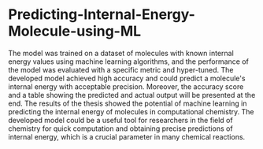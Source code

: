 # Predicting-Internal-Energy-Molecule-using-ML
The model was trained on a dataset of molecules with known internal energy values using 
machine learning algorithms, and the performance of the model was evaluated with a 
specific metric and hyper-tuned.
The developed model achieved high accuracy and could predict a molecule's internal energy
with acceptable precision. Moreover, the accuracy score and a table showing the predicted 
and actual output will be presented at the end.
The results of the thesis showed the potential of machine learning in predicting the internal 
energy of molecules in computational chemistry. The developed model could be a useful 
tool for researchers in the field of chemistry for quick computation and obtaining precise 
predictions of internal energy, which is a crucial parameter in many chemical reactions.
